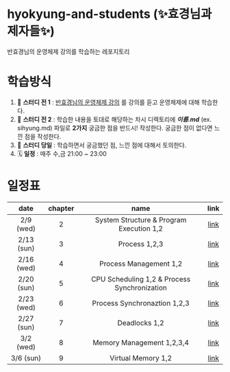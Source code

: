# hyokyung-and-students (✨효경님과 제자들✨)
반효경님의 운영체제 강의를 학습하는 레포지토리

# 학습방식
1. 📝 **스터디 전 1** : [반효경님의 운영체제 강의](http://www.kocw.or.kr/home/cview.do?mty=p&kemId=1046323) 를 강의를 듣고 운영체제에 대해 학습한다.
2. 📝 **스터디 전 2** : 학습한 내용을 토대로 해당하는 차시 디렉토리에 **_이름.md_** (ex. sihyung.md) 파일로 **2가지** 궁금한 점을 반드시! 작성한다. 궁금한 점이 없다면 느낀 점을 작성한다.
3. 📝 **스터디 당일** : 학습하면서 궁금했던 점, 느낀 점에 대해서 토의한다.
4. 🗓 **일정** : 매주 수,금 21:00 ~ 23:00

# 일정표
|    date    | chapter |                     name                     | link |
|:----------:|:-------:|:--------------------------------------------:|:----:|
|  2/9 (wed) |    2    |   System Structure & Program Execution 1,2   | [link](https://core.ewha.ac.kr/publicview/C0101020140311132925816476?vmode=f) |
| 2/13 (sun) |    3    |                 Process 1,2,3                | [link](https://core.ewha.ac.kr/publicview/C0101020140318134023355997?vmode=f) |
| 2/16 (wed) |    4    |            Process Management 1,2            | [link](https://core.ewha.ac.kr/publicview/C0101020140321144554159683?vmode=f) |
| 2/20 (sun) |    5    | CPU Scheduling 1,2 & Process Synchronization | [link](https://core.ewha.ac.kr/publicview/C0101020140328151311578473?vmode=f) |
| 2/23 (wed) |    6    |         Process Synchronaztion 1,2,3         | [link](https://core.ewha.ac.kr/publicview/C0101020140404144354492628?vmode=f) |
| 2/27 (sun) |    7    |                 Deadlocks 1,2                | [link](https://core.ewha.ac.kr/publicview/C0101020140411151510275738?vmode=f) |
|  3/2 (wed) |    8    |           Memory Management 1,2,3,4          | [link](https://core.ewha.ac.kr/publicview/C0101020140425151219100144?vmode=f) |
|  3/6 (sun) |    9    |              Virtual Memory 1,2              | [link](https://core.ewha.ac.kr/publicview/C0101020140509151648408460?vmode=f) |
